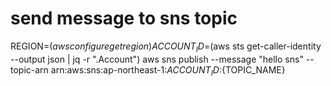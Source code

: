 # send message to sns topic

REGION=$(aws configure get region)
ACCOUNT_ID=$(aws sts get-caller-identity --output json | jq -r ".Account")
aws sns publish --message "hello sns" --topic-arn arn:aws:sns:ap-northeast-1:${ACCOUNT_ID}:${TOPIC_NAME}
